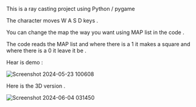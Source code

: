 This is a ray casting project using Python / pygame

The character moves W A S D keys .

You can change the map the way you want using MAP list in the code .

The code reads the MAP list and where there is a  1  it makes a square and where there is a  0  it leave it be .


Hear is demo :


![Screenshot 2024-05-23 100608](https://github.com/AlirezaSaadatmand/Ray-Casting/assets/157215281/ab302ae5-1742-4d6a-b2ea-589fc80f4036)



Here is the 3D version .

![Screenshot 2024-06-04 031450](https://github.com/AlirezaSaadatmand/Ray-Casting/assets/157215281/c6b059a5-a655-463c-ad69-bb0e09a8e3d5)

